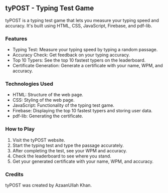 ## tyPOST - Typing Test Game

tyPOST is a typing test game that lets you measure your typing speed and accuracy. It's built using HTML, CSS, JavaScript, Firebase, and pdf-lib.

### Features

- Typing Test: Measure your typing speed by typing a random passage.
- Accuracy Check: Get feedback on your typing accuracy.
- Top 10 Typers: See the top 10 fastest typers on the leaderboard.
- Certificate Generation: Generate a certificate with your name, WPM, and accuracy.

### Technologies Used

- HTML: Structure of the web page.
- CSS: Styling of the web page.
- JavaScript: Functionality of the typing test game.
- Firebase: Displaying the top 10 fastest typers and storing user data.
- pdf-lib: Generating the certificate.

### How to Play

1. Visit the tyPOST website.
2. Start the typing test and type the passage accurately.
3. After completing the test, see your WPM and accuracy.
4. Check the leaderboard to see where you stand.
5. Get your generated certificate with your name, WPM, and accuracy.

### Credits

tyPOST was created by AzaanUllah Khan.
